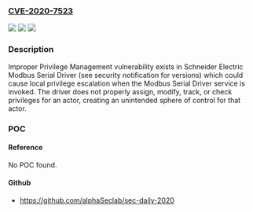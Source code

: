 ### [CVE-2020-7523](https://cve.mitre.org/cgi-bin/cvename.cgi?name=CVE-2020-7523)
![](https://img.shields.io/static/v1?label=Product&message=Schneider%20Electric%20Modbus%20Serial%20Driver%20(64%20bits)%20versions%20prior%20to%20V3.20%20IE%2030%2C%20Schneider%20Electric%20Modbus%20Serial%20Driver%20(32%20bits)%20versions%20prior%20to%20V2.20%20IE%2030%2C%20and%20Schneider%20Electric%20Modbus%20Driver%20Suite%20versions%20prior%20to%20V14.15.0.0&color=blue)
![](https://img.shields.io/static/v1?label=Version&message=n%2Fa&color=blue)
![](https://img.shields.io/static/v1?label=Vulnerability&message=CWE-269%3A%20Improper%20Privilege%20Management&color=brighgreen)

### Description

Improper Privilege Management vulnerability exists in Schneider Electric Modbus Serial Driver (see security notification for versions) which could cause local privilege escalation when the Modbus Serial Driver service is invoked. The driver does not properly assign, modify, track, or check privileges for an actor, creating an unintended sphere of control for that actor.

### POC

#### Reference
No POC found.

#### Github
- https://github.com/alphaSeclab/sec-daily-2020

